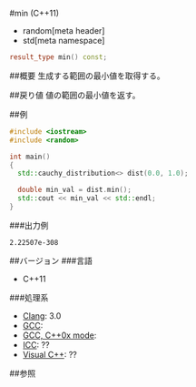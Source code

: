 #min (C++11)
* random[meta header]
* std[meta namespace]

```cpp
result_type min() const;
```

##概要
生成する範囲の最小値を取得する。


##戻り値
値の範囲の最小値を返す。  


##例
```cpp
#include <iostream>
#include <random>

int main()
{
  std::cauchy_distribution<> dist(0.0, 1.0);

  double min_val = dist.min();
  std::cout << min_val << std::endl;
}
```

###出力例
```
2.22507e-308
```

##バージョン
###言語
- C++11

###処理系
- [Clang](/implementation.md#clang): 3.0
- [GCC](/implementation.md#gcc): 
- [GCC, C++0x mode](/implementation.md#gcc): 
- [ICC](/implementation.md#icc): ??
- [Visual C++](/implementation.md#visual_cpp): ??


##参照


